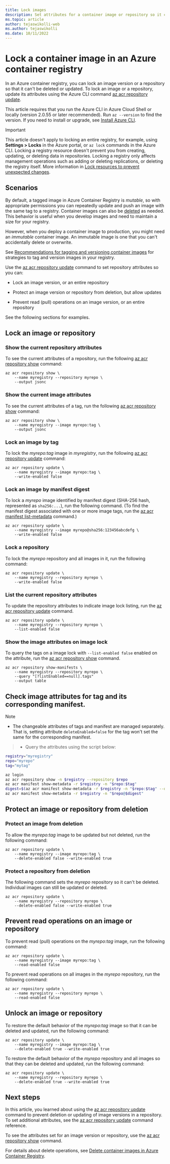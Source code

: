 ```yaml
---
title: Lock images
description: Set attributes for a container image or repository so it can't be deleted or overwritten in an Azure container registry.
ms.topic: article
author: tejaswikolli-web
ms.author: tejaswikolli
ms.date: 10/11/2022
---
```


# Lock a container image in an Azure container registry

In an Azure container registry, you can lock an image version or a repository so that it can't be deleted or updated. To lock an image or a repository, update its attributes using the Azure CLI command [az acr repository update][az-acr-repository-update]. 

This article requires that you run the Azure CLI in Azure Cloud Shell or locally (version 2.0.55 or later recommended). Run `az --version` to find the version. If you need to install or upgrade, see [Install Azure CLI][azure-cli].

> [!IMPORTANT]
> This article doesn't apply to locking an entire registry, for example, using **Settings > Locks** in the Azure portal, or `az lock` commands in the Azure CLI. Locking a registry resource doesn't prevent you from creating, updating, or deleting data in repositories. Locking a registry only affects management operations such as adding or deleting replications, or deleting the registry itself. More information in [Lock resources to prevent unexpected changes](../azure-resource-manager/management/lock-resources.md).

## Scenarios

By default, a tagged image in Azure Container Registry is *mutable*, so with appropriate permissions you can repeatedly update and push an image with the same tag to a registry. Container images can also be [deleted](container-registry-delete.md) as needed. This behavior is useful when you develop images and need to maintain a size for your registry.

However, when you deploy a container image to production, you might need an *immutable* container image. An immutable image is one that you can't accidentally delete or overwrite.

See [Recommendations for tagging and versioning container images](container-registry-image-tag-version.md) for strategies to tag and version images in your registry.

Use the [az acr repository update][az-acr-repository-update] command to set repository attributes so you can:

* Lock an image version, or an entire repository

* Protect an image version or repository from deletion, but allow updates

* Prevent read (pull) operations on an image version, or an entire repository

See the following sections for examples. 

## Lock an image or repository 

### Show the current repository attributes

To see the current attributes of a repository, run the following [az acr repository show][az-acr-repository-show] command:

```azurecli
az acr repository show \
    --name myregistry --repository myrepo \
    --output jsonc
```

### Show the current image attributes

To see the current attributes of a tag, run the following [az acr repository show][az-acr-repository-show] command:

```azurecli
az acr repository show \
    --name myregistry --image myrepo:tag \
    --output jsonc
```

### Lock an image by tag

To lock the *myrepo:tag* image in *myregistry*, run the following [az acr repository update][az-acr-repository-update] command:

```azurecli
az acr repository update \
    --name myregistry --image myrepo:tag \
    --write-enabled false
```

### Lock an image by manifest digest

To lock a *myrepo* image identified by manifest digest (SHA-256 hash, represented as `sha256:...`), run the following command. (To find the manifest digest associated with one or more image tags, run the [az acr manifest list-metadata][az-acr-manifest-list-metadata] command.)

```azurecli
az acr repository update \
    --name myregistry --image myrepo@sha256:123456abcdefg \
    --write-enabled false
```

### Lock a repository

To lock the *myrepo* repository and all images in it, run the following command:

```azurecli
az acr repository update \
    --name myregistry --repository myrepo \
    --write-enabled false
```

### List the current repository attributes

To update the repository attributes to indicate image lock listing, run the [az acr repository update][az-acr-repository-update] command.

```azurecli
az acr repository update \
    --name myregistry --repository myrepo \ 
    --list-enabled false
```

### Show the image attributes on image lock 
 
To query the tags on a image lock with `--list-enabled false` enabled on the attribute, run the [az acr repository show][az-acr-repository-show] command.

```azurecli
az acr repository show-manifests \
    --name myregistry --repository myrepo \
    --query "[?listEnabled==null].tags" 
    --output table
```

## Check image attributes for tag and its corresponding manifest.

> [!NOTE]
> * The changeable attributes of tags and manifest are managed separately. That is, setting attribute `deleteEnabled=false` for the tag won't set the same for the corresponding manifest.

>* Query the attributes using the script below:

```bash
registry="myregistry"
repo="myrepo"
tag="mytag"

az login
az acr repository show -n $registry --repository $repo
az acr manifest show-metadata -r $registry -n "$repo:$tag"
digest=$(az acr manifest show-metadata -r $registry -n "$repo:$tag" --query digest -o tsv)
az acr manifest show-metadata -r $registry -n "$repo@$digest"
```

## Protect an image or repository from deletion

### Protect an image from deletion

To allow the *myrepo:tag* image to be updated but not deleted, run the following command:

```azurecli
az acr repository update \
    --name myregistry --image myrepo:tag \
    --delete-enabled false --write-enabled true
```

### Protect a repository from deletion

The following command sets the *myrepo* repository so it can't be deleted. Individual images can still be updated or deleted.

```azurecli
az acr repository update \
    --name myregistry --repository myrepo \
    --delete-enabled false --write-enabled true
```

## Prevent read operations on an image or repository

To prevent read (pull) operations on the *myrepo:tag* image, run the following command:

```azurecli
az acr repository update \
    --name myregistry --image myrepo:tag \
    --read-enabled false
```

To prevent read operations on all images in the *myrepo* repository, run the following command:

```azurecli
az acr repository update \
    --name myregistry --repository myrepo \
    --read-enabled false
```

## Unlock an image or repository

To restore the default behavior of the *myrepo:tag* image so that it can be deleted and updated, run the following command:

```azurecli
az acr repository update \
    --name myregistry --image myrepo:tag \
    --delete-enabled true --write-enabled true
```

To restore the default behavior of the *myrepo* repository and all images so that they can be deleted and updated, run the following command:

```azurecli
az acr repository update \
    --name myregistry --repository myrepo \
    --delete-enabled true --write-enabled true
```

## Next steps

In this article, you learned about using the [az acr repository update][az-acr-repository-update] command to prevent deletion or updating of image versions in a repository. To set additional attributes, see the [az acr repository update][az-acr-repository-update] command reference.

To see the attributes set for an image version or repository, use the [az acr repository show][az-acr-repository-show] command.

For details about delete operations, see [Delete container images in Azure Container Registry][container-registry-delete].

<!-- LINKS - Internal -->
[az-acr-manifest-list-metadata]: /cli/azure/acr/manifest#az-acr-manifest-list-metadata
[az-acr-repository-update]: /cli/azure/acr/repository#az_acr_repository_update
[az-acr-repository-show]: /cli/azure/acr/repository#az_acr_repository_show
[azure-cli]: /cli/azure/install-azure-cli
[container-registry-delete]: container-registry-delete.md
